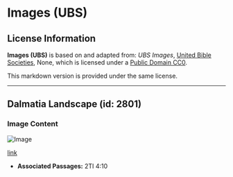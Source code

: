 # Images (UBS)

## License Information

**Images (UBS)** is based on and adapted from: _UBS Images_, [United Bible Societies](https://unitedbiblesocieties.org/), None, which is licensed under a [Public Domain CC0](https://creativecommons.org/public-domain/cc0/).

This markdown version is provided under the same license.



--------------------------------

## Dalmatia Landscape (id: 2801)

### Image Content

![Image](https://cdn.aquifer.bible/aquifer-content/resources/Media/WEB-0173_dalmatia_landscape.jpg)

[link](https://cdn.aquifer.bible/aquifer-content/resources/Media/WEB-0173_dalmatia_landscape.jpg)

* **Associated Passages:** 2TI 4:10

